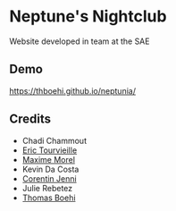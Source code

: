 # Neptune's Nightclub

Website developed in team at the SAE

## Demo

https://thboehi.github.io/neptunia/

## Credits
- Chadi Chammout
- [Eric Tourvieille](https://github.com/ElioTourvieille)
- [Maxime Morel](https://maxime-morel.xyz)
- Kevin Da Costa
- [Corentin Jenni ](https://github.com/CroclingJ09)
- Julie Rebetez
- [Thomas Boehi](https://thbo.ch/)
